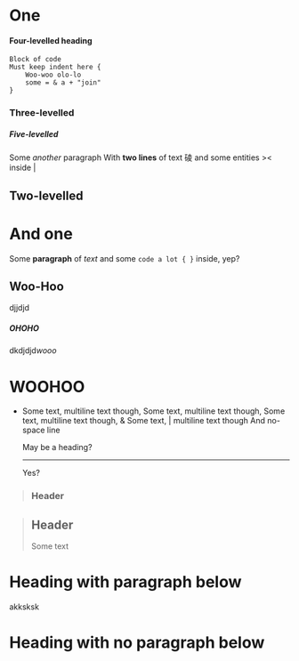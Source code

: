 One
======

#### Four-levelled heading

    Block of code
    Must keep indent here {
        Woo-woo olo-lo
        some = & a + "join"
    }

### Three-levelled

##### Five-levelled

Some *another* paragraph
With __two lines__ of text &#x7890; and some entities &gt;&lt; inside &#124;

## Two-levelled

# And one

Some **paragraph** of _text_ and some `code a lot { }` inside, yep?

Woo-Hoo
-------

djjdjd

<h5>OHOHO</h5>

<div><html><span>dkdjdjd</span><em>wooo</em><h1>WOOHOO</h1></html></div>

<!-- comment -->


*  Some text, multiline text though, Some text, multiline text though, Some text, multiline text though, &amp; Some text, &#124; multiline text though
And no-space line

      May be a heading?

    -----

    Yes?


> ### Header

> Header
> --------
> Some text

Heading with paragraph below
===========
akksksk

Heading with no paragraph below
===========

